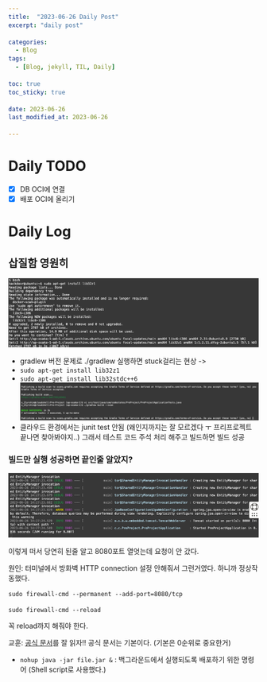 ```yaml
---
title:  "2023-06-26 Daily Post"
excerpt: "daily post"

categories:
  - Blog
tags:
  - [Blog, jekyll, TIL, Daily]

toc: true
toc_sticky: true
 
date: 2023-06-26
last_modified_at: 2023-06-26

---
```


# Daily TODO

- [x] DB OCI에 연결
- [x] 배포 OCI에 올리기

# Daily Log 

## 삽질함 영원히 
![](/attatchments/20230626214300.png)
- gradlew 버전 문제로 ./gradlew 실행하면 stuck걸리는 현상  ->
- `sudo apt-get install lib32z1`
- `sudo apt-get install lib32stdc++6`
![](/attatchments/20230626230107.png)
- 클라우드 환경에서는 junit test 안됨 (왜인지까지는 잘 모르겠다 ㅜ 프리프로젝트 끝나면 찾아봐야지..) 그래서 테스트 코드 주석 처리 해주고 빌드하면 빌드 성공

### 빌드만 실행 성공하면 끝인줄 알았지?

![](/attatchments/20230626233644.png)

이렇게 떠서 당연히 된줄 알고 8080포트 열엇는데 요청이 안 갔다.

원인: 터미널에서 방화벽 HTTP connection 설정 안해줘서 그런거였다. 하니까 정상작동했다.

```
sudo firewall-cmd --permanent --add-port=8080/tcp

sudo firewall-cmd --reload
```

꼭 reload까지 해줘야 한다.

교훈: [공식 문서](https://docs.oracle.com/en-us/iaas/developer-tutorials/tutorials/spring-on-ol/01oci-ol-spring-summary.html)를 잘 읽자!! 공식 문서는 기본이다. (기본은 0순위로 중요한거)

- `nohup java -jar file.jar &` : 백그라운드에서 실행되도록 배포하기 위한 명령어 (Shell script로 사용했다.)